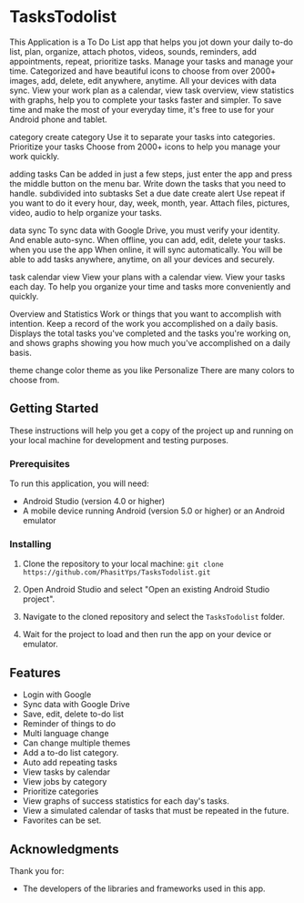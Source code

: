 # TasksTodolist

This Application is a To Do List app that helps you jot down your daily to-do list, plan, organize, attach photos, videos, sounds, reminders, add appointments, repeat, prioritize tasks. Manage your tasks and manage your time. Categorized and have beautiful icons to choose from over 2000+ images, add, delete, edit anywhere, anytime. All your devices with data sync. View your work plan as a calendar, view task overview, view statistics with graphs, help you to complete your tasks faster and simpler. To save time and make the most of your everyday time, it's free to use for your Android phone and tablet.

category
create category Use it to separate your tasks into categories. Prioritize your tasks Choose from 2000+ icons to help you manage your work quickly.

adding tasks
Can be added in just a few steps, just enter the app and press the middle button on the menu bar. Write down the tasks that you need to handle. subdivided into subtasks Set a due date create alert Use repeat if you want to do it every hour, day, week, month, year. Attach files, pictures, video, audio to help organize your tasks.

data sync
To sync data with Google Drive, you must verify your identity. And enable auto-sync. When offline, you can add, edit, delete your tasks. when you use the app When online, it will sync automatically. You will be able to add tasks anywhere, anytime, on all your devices and securely.

task calendar view
View your plans with a calendar view. View your tasks each day. To help you organize your time and tasks more conveniently and quickly.

Overview and Statistics
Work or things that you want to accomplish with intention. Keep a record of the work you accomplished on a daily basis. Displays the total tasks you've completed and the tasks you're working on, and shows graphs showing you how much you've accomplished on a daily basis.

theme
change color theme as you like Personalize There are many colors to choose from.

## Getting Started

These instructions will help you get a copy of the project up and running on your local machine for development and testing purposes.

### Prerequisites

To run this application, you will need:

- Android Studio (version 4.0 or higher)
- A mobile device running Android (version 5.0 or higher) or an Android emulator

### Installing

1. Clone the repository to your local machine: `git clone https://github.com/PhasitYps/TasksTodolist.git`


2. Open Android Studio and select "Open an existing Android Studio project".
3. Navigate to the cloned repository and select the `TasksTodolist` folder.
4. Wait for the project to load and then run the app on your device or emulator.

## Features

- Login with Google
- Sync data with Google Drive
- Save, edit, delete to-do list
- Reminder of things to do
- Multi language change
- Can change multiple themes
- Add a to-do list category.
- Auto add repeating tasks
- View tasks by calendar
- View jobs by category
- Prioritize categories
- View graphs of success statistics for each day's tasks.
- View a simulated calendar of tasks that must be repeated in the future.
- Favorites can be set.

## Acknowledgments

Thank you for:

- The developers of the libraries and frameworks used in this app.


